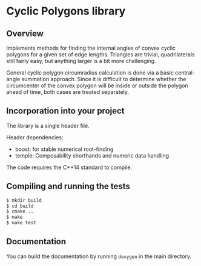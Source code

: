 # Cyclic Polygons library
## Overview

Implements methods for finding the internal angles of convex cyclic polygons
for a given set of edge lengths. Triangles are trivial, quadrilaterals still
fairly easy, but anything larger is a bit more challenging. 

General cyclic polygon circumradius calculation is done via a basic
central-angle summation approach. Since it is difficult to determine whether the
circumcenter of the convex polygon will be inside or outside the polygon ahead
of time, both cases are treated separately.


## Incorporation into your project

The library is a single header file.

Header dependencies:
- boost: for stable numerical root-finding
- temple: Composability shorthands and numeric data handling

The code requires the C++14 standard to compile.


## Compiling and running the tests

```bash
$ mkdir build
$ cd build
$ cmake ..
$ make
$ make test
```

## Documentation

You can build the documentation by running `doxygen` in the main directory.
